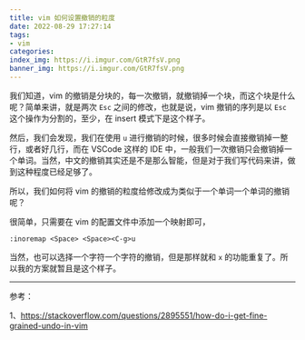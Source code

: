 ```yaml
---
title: vim 如何设置撤销的粒度
date: 2022-08-29 17:27:14
tags:
- vim
categories:
index_img: https://i.imgur.com/GtR7fsV.png
banner_img: https://i.imgur.com/GtR7fsV.png
---
```


我们知道，vim 的撤销是分块的，每一次撤销，就撤销掉一个块，而这个块是什么呢？简单来讲，就是两次 `Esc` 之间的修改，也就是说，vim 撤销的序列是以 `Esc` 这个操作为分割的，至少，在 insert 模式下是这个样子。

然后，我们会发现，我们在使用 `u` 进行撤销的时候，很多时候会直接撤销掉一整行，或者好几行，而在 VSCode 这样的 IDE 中，一般我们一次撤销只会撤销掉一个单词。当然，中文的撤销其实还是不是那么智能，但是对于我们写代码来讲，做到这种程度已经足够了。

所以，我们如何将 vim 的撤销的粒度给修改成为类似于一个单词一个单词的撤销呢？

很简单，只需要在 vim 的配置文件中添加一个映射即可，

```vimrc
:inoremap <Space> <Space><C-g>u
```

当然，也可以选择一个字符一个字符的撤销，但是那样就和 `x` 的功能重复了。所以我的方案就暂且是这个样子。

---

参考：

1、<https://stackoverflow.com/questions/2895551/how-do-i-get-fine-grained-undo-in-vim>
